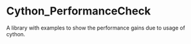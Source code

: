 # Cython_PerformanceCheck
A library with examples to show the performance gains due to usage of cython.

